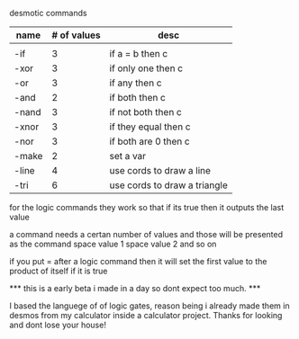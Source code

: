 desmotic commands

name |# of values |desc                          |
-----|------------|------------------------------|
     |            |                              |
-if  |      3     | if a = b then c              |
-xor |      3     | if only one then c           |
-or  |      3     | if any then c                |
-and |      2     | if both then c               |
-nand|      3     | if not both then c           |
-xnor|      3     | if they equal then c         |
-nor |      3     | if both are 0 then c         |
-make|      2     | set a var                    |
-line|      4     | use cords to draw a line     |
-tri |      6     | use cords to draw a triangle |

for the logic commands they work so that if its true then it outputs the last value

a command needs a certan number of values and those will be presented as the command space value 1 space value 2 and so on

if you put = after a logic command then it will set the first value to the product of itself if it is true



***   this is a early beta i made in a day so dont expect too much.   ***



 I based the languege of of logic gates, reason being i already made them in desmos from  my calculator inside a calculator project. 
 Thanks for looking and dont lose your house!
